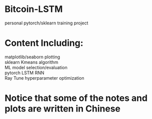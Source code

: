 # Bitcoin-LSTM

personal pytorch/sklearn training project

# Content Including:</br>
matplotlib/seaborn plotting </br>
sklearn Kmeans algorithm</br>
ML model selection/evaluation</br>
pytorch LSTM RNN</br>
Ray Tune hyperparameter optimization</br>

# Notice that some of the notes and plots are written in Chinese
